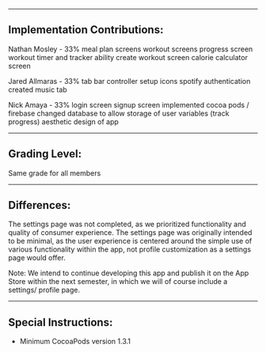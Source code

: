 -----------------------------
Implementation Contributions:
-----------------------------
Nathan Mosley - 33%
	meal plan screens
	workout screens
	progress screen
        workout timer and tracker ability
        create workout screen
        calorie calculator screen
        

Jared Allmaras - 33%
	tab bar controller setup
	icons
       spotify authentication
       created music tab


Nick Amaya - 33%
	login screen
	signup screen
	implemented cocoa pods / firebase
       changed database to allow storage of user variables (track progress)
       aesthetic design of app

-----------------------------
Grading Level:
-----------------------------
Same grade for all members

-----------------------------
Differences:
-----------------------------
The settings page was not completed, as we prioritized functionality and quality of consumer experience. The settings page was originally intended to be minimal, as the user experience is centered around the simple use of various functionality within the app, not profile customization as a settings page would offer.

Note: We intend to continue developing this app and publish it on the App Store within the next semester, in which we will of course include a settings/ profile page.

-----------------------------
Special Instructions:
-----------------------------
- Minimum CocoaPods version 1.3.1
